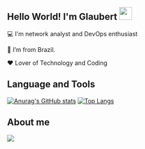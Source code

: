 ## Hello World! I'm Glaubert <img src='https://github.com/TheDudeThatCode/TheDudeThatCode/blob/master/Assets/Earth.gif?raw=true' width='30px'>
:computer: I'm network analyst and DevOps enthusiast

:house_with_garden: I’m from Brazil.

:hearts: Lover of Technology and Coding

## Language and Tools
[![Anurag's GitHub stats](https://github-readme-stats.vercel.app/api?username=suyanw&theme=dark)](https://github.com/anuraghazra/github-readme-stats)
[![Top Langs](https://github-readme-stats.vercel.app/api/top-langs/?username=suyanw&theme=dark)](https://github.com/anuraghazra/github-readme-stats)


## About me
<a href='https://www.linkedin.com/in/glaubertdacio/'><img src='https://img.shields.io/badge/LinkedIn-0077B5?style=for-the-badge&logo=linkedin&logoColor=white'></a>
